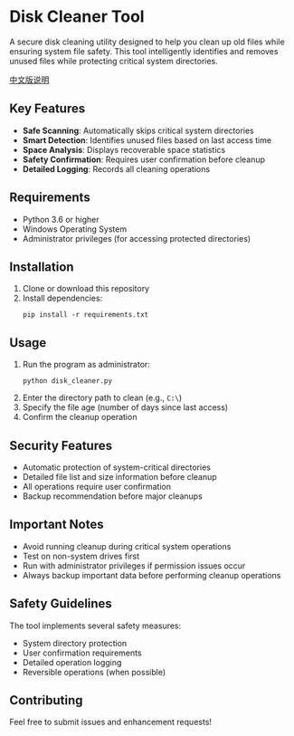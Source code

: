 # Disk Cleaner Tool

A secure disk cleaning utility designed to help you clean up old files while ensuring system file safety. This tool intelligently identifies and removes unused files while protecting critical system directories.

[中文版说明](README_CN.md)

## Key Features

- **Safe Scanning**: Automatically skips critical system directories
- **Smart Detection**: Identifies unused files based on last access time
- **Space Analysis**: Displays recoverable space statistics
- **Safety Confirmation**: Requires user confirmation before cleanup
- **Detailed Logging**: Records all cleaning operations

## Requirements

- Python 3.6 or higher
- Windows Operating System
- Administrator privileges (for accessing protected directories)

## Installation

1. Clone or download this repository
2. Install dependencies:
   ```
   pip install -r requirements.txt
   ```

## Usage

1. Run the program as administrator:
   ```
   python disk_cleaner.py
   ```
2. Enter the directory path to clean (e.g., `C:\`)
3. Specify the file age (number of days since last access)
4. Confirm the cleanup operation

## Security Features

- Automatic protection of system-critical directories
- Detailed file list and size information before cleanup
- All operations require user confirmation
- Backup recommendation before major cleanups

## Important Notes

- Avoid running cleanup during critical system operations
- Test on non-system drives first
- Run with administrator privileges if permission issues occur
- Always backup important data before performing cleanup operations

## Safety Guidelines

The tool implements several safety measures:
- System directory protection
- User confirmation requirements
- Detailed operation logging
- Reversible operations (when possible)

## Contributing

Feel free to submit issues and enhancement requests!